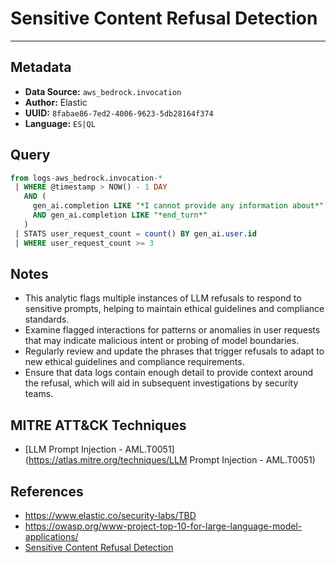 # Sensitive Content Refusal Detection

---

## Metadata

- **Data Source:** `aws_bedrock.invocation`
- **Author:** Elastic
- **UUID:** `8fabae86-7ed2-4006-9623-5db28164f374`
- **Language:** `ES|QL`

## Query

```sql
from logs-aws_bedrock.invocation-*
 | WHERE @timestamp > NOW() - 1 DAY
   AND (
     gen_ai.completion LIKE "*I cannot provide any information about*"
     AND gen_ai.completion LIKE "*end_turn*"
   )
 | STATS user_request_count = count() BY gen_ai.user.id
 | WHERE user_request_count >= 3
```

## Notes

- This analytic flags multiple instances of LLM refusals to respond to sensitive prompts, helping to maintain ethical guidelines and compliance standards.
- Examine flagged interactions for patterns or anomalies in user requests that may indicate malicious intent or probing of model boundaries.
- Regularly review and update the phrases that trigger refusals to adapt to new ethical guidelines and compliance requirements.
- Ensure that data logs contain enough detail to provide context around the refusal, which will aid in subsequent investigations by security teams.
## MITRE ATT&CK Techniques

- [LLM Prompt Injection - AML.T0051](https://atlas.mitre.org/techniques/LLM Prompt Injection - AML.T0051)
## References

- https://www.elastic.co/security-labs/TBD
- https://owasp.org/www-project-top-10-for-large-language-model-applications/
- [Sensitive Content Refusal Detection](../queries/llm_sensitive_content_refusal_detection.toml)